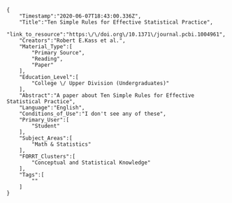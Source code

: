 
    {
        "Timestamp":"2020-06-07T18:43:00.336Z",
        "Title":"Ten Simple Rules for Effective Statistical Practice",
        "link_to_resource":"https:\/\/doi.org\/10.1371\/journal.pcbi.1004961",
        "Creators":"Robert E.Kass et al.",
        "Material_Type":[
            "Primary Source",
            "Reading",
            "Paper"
        ],
        "Education_Level":[
            "College \/ Upper Division (Undergraduates)"
        ],
        "Abstract":"A paper about Ten Simple Rules for Effective Statistical Practice",
        "Language":"English",
        "Conditions_of_Use":"I don't see any of these",
        "Primary_User":[
            "Student"
        ],
        "Subject_Areas":[
            "Math & Statistics"
        ],
        "FORRT_Clusters":[
            "Conceptual and Statistical Knowledge"
        ],
        "Tags":[
            ""
        ]
    }
